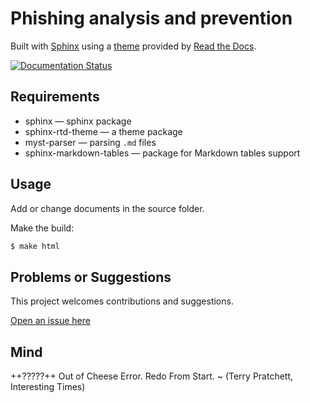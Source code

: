 # Phishing analysis and prevention

Built with [Sphinx](https://www.sphinx-doc.org) using a [theme](https://github.com/readthedocs/sphinx_rtd_theme) provided
by [Read the Docs](https://readthedocs.org/).

[![Documentation Status](https://readthedocs.org/projects/blue-phish/badge/?version=latest)](https://blue.tymyrddin.dev/projects/phish/en/latest/?badge=latest)

## Requirements

* sphinx — sphinx package
* sphinx-rtd-theme — a theme package
* myst-parser — parsing `.md` files
* sphinx-markdown-tables — package for Markdown tables support

## Usage

Add or change documents in the source folder.

Make the build:
```bash
$ make html
```

## Problems or Suggestions

This project welcomes contributions and suggestions. 

[Open an issue here](https://github.com/tymyrddin/blue-phish/issues)

## Mind

++?????++ Out of Cheese Error. Redo From Start. ~ (Terry Pratchett, Interesting Times)
